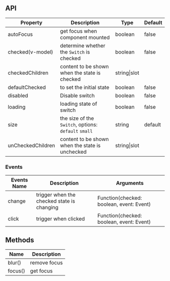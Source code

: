 ## API

| Property | Description | Type | Default |
| --- | --- | --- | --- |
| autoFocus | get focus when component mounted | boolean | false |
| checked(v-model) | determine whether the `Switch` is checked | boolean | false |
| checkedChildren | content to be shown when the state is checked | string\|slot |  |
| defaultChecked | to set the initial state | boolean | false |
| disabled | Disable switch | boolean | false |
| loading | loading state of switch | boolean | false |
| size | the size of the `Switch`, options: `default` `small` | string | default |
| unCheckedChildren | content to be shown when the state is unchecked | string\|slot |  |

### Events

| Events Name | Description | Arguments |
| --- | --- | --- |
| change | trigger when the checked state is changing | Function(checked: boolean, event: Event) |  |
| click | trigger when clicked | Function(checked: boolean, event: Event) |  |

## Methods

| Name    | Description  |
| ------- | ------------ |
| blur()  | remove focus |
| focus() | get focus    |
